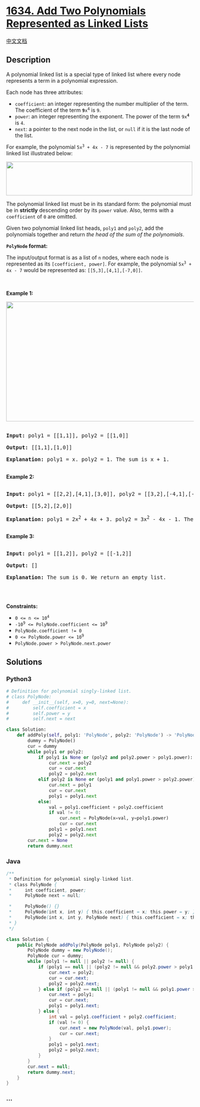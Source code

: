# [1634. Add Two Polynomials Represented as Linked Lists](https://leetcode.com/problems/add-two-polynomials-represented-as-linked-lists)

[中文文档](/solution/1600-1699/1634.Add%20Two%20Polynomials%20Represented%20as%20Linked%20Lists/README.md)

## Description

<p>A polynomial linked list is a special type of linked list where every node represents a term in a polynomial expression.</p>

<p>Each node has three attributes:</p>

<ul>
	<li><code>coefficient</code>: an integer representing the number multiplier of the term. The coefficient of the term <code><strong>9</strong>x<sup>4</sup></code> is <code>9</code>.</li>
	<li><code>power</code>: an integer representing the exponent. The power of the term <code>9x<strong><sup>4</sup></strong></code> is <code>4</code>.</li>
	<li><code>next</code>: a pointer to the next node in the list, or <code>null</code> if it is the last node of the list.</li>
</ul>

<p>For example, the polynomial <code>5x<sup>3</sup> + 4x - 7</code> is represented by the polynomial linked list illustrated below:</p>

<p><img alt="" src="https://cdn.jsdelivr.net/gh/doocs/leetcode@main/solution/1600-1699/1634.Add%20Two%20Polynomials%20Represented%20as%20Linked%20Lists/images/polynomial2.png" style="width: 500px; height: 91px;" /></p>

<p>The polynomial linked list must be in its standard form: the polynomial must be in <strong>strictly</strong> descending order by its <code>power</code> value. Also, terms with a <code>coefficient</code> of <code>0</code> are omitted.</p>

<p>Given two polynomial linked list heads, <code>poly1</code> and <code>poly2</code>, add the polynomials together and return <em>the head of the sum of the polynomials</em>.</p>

<p><strong><code>PolyNode</code> format:</strong></p>

<p>The input/output format is as a list of <code>n</code> nodes, where each node is represented as its <code>[coefficient, power]</code>. For example, the polynomial <code>5x<sup>3</sup> + 4x - 7</code> would be represented as: <code>[[5,3],[4,1],[-7,0]]</code>.</p>

<p>&nbsp;</p>

<p><strong>Example 1:</strong></p>

<p><img alt="" src="https://cdn.jsdelivr.net/gh/doocs/leetcode@main/solution/1600-1699/1634.Add%20Two%20Polynomials%20Represented%20as%20Linked%20Lists/images/ex1.png" style="width: 600px; height: 322px;" /></p>

<pre>

<strong>Input:</strong> poly1 = [[1,1]], poly2 = [[1,0]]

<strong>Output:</strong> [[1,1],[1,0]]

<strong>Explanation:</strong> poly1 = x. poly2 = 1. The sum is x + 1.

</pre>

<p><strong>Example 2:</strong></p>

<pre>

<strong>Input:</strong> poly1 = [[2,2],[4,1],[3,0]], poly2 = [[3,2],[-4,1],[-1,0]]

<strong>Output:</strong> [[5,2],[2,0]]

<strong>Explanation:</strong> poly1 = 2x<sup>2</sup> + 4x + 3. poly2 = 3x<sup>2</sup> - 4x - 1. The sum is 5x<sup>2</sup> + 2. Notice that we omit the &quot;0x&quot; term.

</pre>

<p><strong>Example 3:</strong></p>

<pre>

<strong>Input:</strong> poly1 = [[1,2]], poly2 = [[-1,2]]

<strong>Output:</strong> []

<strong>Explanation:</strong> The sum is 0. We return an empty list.

</pre>

<p>&nbsp;</p>

<p><strong>Constraints:</strong></p>

<ul>
	<li><code>0 &lt;= n &lt;= 10<sup>4</sup></code></li>
	<li><code>-10<sup>9</sup>&nbsp;&lt;= PolyNode.coefficient &lt;= 10<sup>9</sup></code></li>
	<li><code>PolyNode.coefficient != 0</code></li>
	<li><code>0&nbsp;&lt;= PolyNode.power &lt;= 10<sup>9</sup></code></li>
	<li><code>PolyNode.power &gt; PolyNode.next.power</code></li>
</ul>

## Solutions

<!-- tabs:start -->

### **Python3**

```python
# Definition for polynomial singly-linked list.
# class PolyNode:
#     def __init__(self, x=0, y=0, next=None):
#         self.coefficient = x
#         self.power = y
#         self.next = next

class Solution:
    def addPoly(self, poly1: 'PolyNode', poly2: 'PolyNode') -> 'PolyNode':
        dummy = PolyNode()
        cur = dummy
        while poly1 or poly2:
            if poly1 is None or (poly2 and poly2.power > poly1.power):
                cur.next = poly2
                cur = cur.next
                poly2 = poly2.next
            elif poly2 is None or (poly1 and poly1.power > poly2.power):
                cur.next = poly1
                cur = cur.next
                poly1 = poly1.next
            else:
                val = poly1.coefficient + poly2.coefficient
                if val != 0:
                    cur.next = PolyNode(x=val, y=poly1.power)
                    cur = cur.next
                poly1 = poly1.next
                poly2 = poly2.next
        cur.next = None
        return dummy.next
```

### **Java**

```java
/**
 * Definition for polynomial singly-linked list.
 * class PolyNode {
 *     int coefficient, power;
 *     PolyNode next = null;

 *     PolyNode() {}
 *     PolyNode(int x, int y) { this.coefficient = x; this.power = y; }
 *     PolyNode(int x, int y, PolyNode next) { this.coefficient = x; this.power = y; this.next = next; }
 * }
 */

class Solution {
    public PolyNode addPoly(PolyNode poly1, PolyNode poly2) {
        PolyNode dummy = new PolyNode();
        PolyNode cur = dummy;
        while (poly1 != null || poly2 != null) {
            if (poly1 == null || (poly2 != null && poly2.power > poly1.power)) {
                cur.next = poly2;
                cur = cur.next;
                poly2 = poly2.next;
            } else if (poly2 == null || (poly1 != null && poly1.power > poly2.power)) {
                cur.next = poly1;
                cur = cur.next;
                poly1 = poly1.next;
            } else {
                int val = poly1.coefficient + poly2.coefficient;
                if (val != 0) {
                    cur.next = new PolyNode(val, poly1.power);
                    cur = cur.next;
                }
                poly1 = poly1.next;
                poly2 = poly2.next;
            }
        }
        cur.next = null;
        return dummy.next;
    }
}
```

### **...**

```

```

<!-- tabs:end -->
